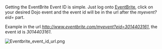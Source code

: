 Getting the EventBrite Event ID is simple. Just log onto
[EventBrite](http://eventbrite.com), click on your desired Dojo event
and the event id will be in the url after the *myevent?eid=* part.

Example in the url *<http://www.eventbrite.com/myevent?eid=3014403161>*,
the event id is *3014403161*.

![Eventbrite\_event\_id\_url.png](../files/Eventbrite_event_id_url.png
"../files/Eventbrite_event_id_url.png")
